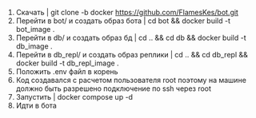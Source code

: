 1) Скачать | git clone -b docker https://github.com/FlamesKes/bot.git
2) Перейти в bot/ и создать образ бота | cd bot && docker build -t bot_image .
3) Перейти в db/ и создать образ бд | cd .. && cd db && docker build -t db_image .
4) Перейти в db_repl/ и создать образ реплики | cd .. && cd db_repl && docker build -t db_repl_image .
5) Положить .env файл в корень
6) Код создавался с расчетом пользователя root поэтому на машине должно быть разрешено подключение по ssh через root
7) Запустить | docker compose up -d
8) Идти в бота
